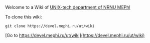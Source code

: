 Welcome to a Wiki of [UNIX-tech department of NRNU MEPhI](https://ut.mephi.ru)

To clone this wiki:
```
git clone https://devel.mephi.ru/ut/wiki
```
[Go to https://devel.mephi.ru/ut/wiki](https://devel.mephi.ru/ut/wiki)